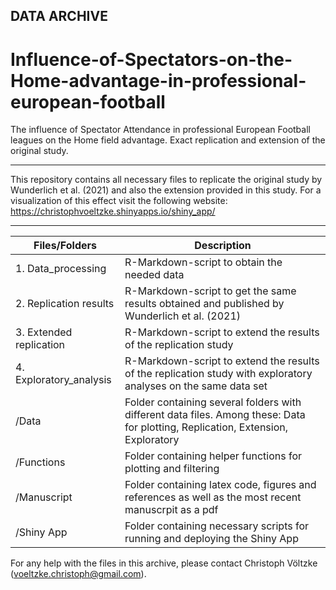 DATA ARCHIVE
---
Influence-of-Spectators-on-the-Home-advantage-in-professional-european-football
===

The influence of Spectator Attendance in professional European Football leagues on the Home field advantage. Exact replication and extension of the original study.

---
This repository contains all necessary files to replicate the original study by Wunderlich et al. (2021) and also the extension provided in this study. For a visualization of this effect visit the following website: https://christophvoeltzke.shinyapps.io/shiny_app/

---

| Files/Folders                 | Description   |
| -----------------             | ------------- |
|1. Data_processing             |R-Markdown-script to obtain the needed data|
|2. Replication results         |R-Markdown-script to get the same results obtained and published by Wunderlich et al. (2021)|
|3. Extended replication        |R-Markdown-script to extend the results of the replication study|
|4. Exploratory_analysis        |R-Markdown-script to extend the results of the replication study with exploratory analyses on the same data set|
|/Data                          |Folder containing several folders with different data files. Among these: Data for plotting, Replication, Extension, Exploratory|
|/Functions                     |Folder containing  helper functions for plotting and filtering|
|/Manuscript                    |Folder containing latex code, figures and references as well as the most recent manuscrpit as a pdf|
|/Shiny App                     |Folder containing necessary scripts for running and deploying the Shiny App|

For any help with the files in this archive, please contact Christoph Völtzke (voeltzke.christoph@gmail.com). 